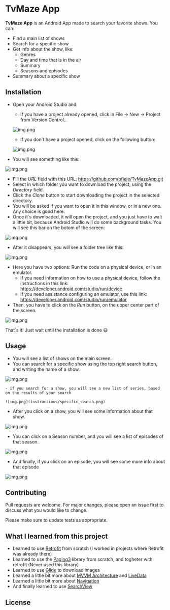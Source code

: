 
# TvMaze App

**TvMaze App** is an Android App made to search your favorite shows. 
You can:
- Find a main list of shows
- Search for a specific show
- Get info about the show, like:
    - Genres
    - Day and time that is in the air
    - Summary
    - Seasons and episodes
- Summary about a specific show

## Installation

- Open your Android Studio and:
    - If you have a project already opened, click in File -> New -> Project from Version Control..
    
    ![img.png](instructions/file_new_vcproject.png)
  
    - If you don´t have a project opened, click on the following button:
    
    ![img.png](instructions/closed_project_git_button.png)
  
- You will see something like this:

![img.png](instructions/git_window.png)

- Fill the *URL* field with this URL: <https://github.com/bfjeje/TvMazeApp.git>
- Select in which folder you want to download the project, using the *Directory* field.
- Click the *Clone* button to start downloading the project in the selected directory.
- You will be asked if you want to open it in this window, or in a new one. Any choice is good here.
- Once it´s downloaded, it will open the project, and you just have to wait a little bit, because Android Studio will do some background tasks. You will see this bar on the botom of the screen:

![img.png](instructions/botom_loading_bar.png)
  
- After it disappears, you will see a folder tree like this:

![img.png](instructions/folder_tree.png)

- Here you have two options: Run the code on a physical device, or in an emulator.
    - If you need information on how to use a physical device, follow the instructions in this link: <https://developer.android.com/studio/run/device>
    - If you need assistance configuring an emulator, use this link: <https://developer.android.com/studio/run/emulator>
- Then, you have to click on the *Run* button, on the upper center part of the screen.

![img.png](instructions/run_button.png)

That´s it! Just wait until the installation is done 😃

## Usage

- You will see a list of shows on the main screen.
- You can search for a specific show using the top right search button, and writing the name of a show.

![img.png](instructions/main_screen.png)

    - if you search for a show, you will see a new list of series, based on the results of your search

    ![img.png](instructions/specific_search.png)

- After you click on a show, you will see some information about that show.

![img.png](instructions/specific_show.png)

- You can click on a Season number, and you will see a list of episodes of that season.

![img.png](instructions/list_episodes.png)

- And finally, if you click on an episode, you will see some more info about that episode

![img.png](instructions/specific_episode.png)


## Contributing

Pull requests are welcome. For major changes, please open an issue first to discuss what you would like to change.

Please make sure to update tests as appropriate.

## What I learned from this project

- Learned to use [Retrofit](https://square.github.io/retrofit/) from scratch (I worked in projects where Retrofit was already there)
- Learned to use the [Paging3](https://developer.android.com/topic/libraries/architecture/paging/v3-overview) library from scratch, and togheter with retrofit (Never used this library)
- Learned to use [Glide](https://github.com/bumptech/glide) to download images
- Learned a little bit more about [MVVM Architecture](https://developer.android.com/jetpack/guide) and [LiveData](https://developer.android.com/topic/libraries/architecture/livedata)
- Learned a little bit more about [Navigation](https://developer.android.com/guide/navigation)
- And finally learned to use [SearchView](https://developer.android.com/guide/topics/search/search-dialog)

## License
